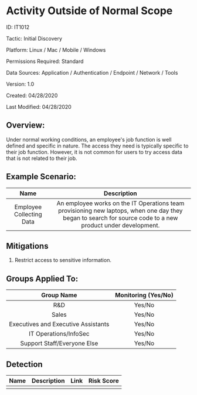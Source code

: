 # **Activity Outside of Normal Scope**

ID: IT1012

Tactic: Initial Discovery

Platform: Linux / Mac / Mobile / Windows

Permissions Required: Standard

Data Sources: Application / Authentication / Endpoint / Network / Tools

Version: 1.0

Created: 04/28/2020

Last Modified: 04/28/2020


## **Overview:**
Under normal working conditions, an employee's job function is well defined and specific in nature. The access they need is typically specific to their job function. However, it is not common for users to try access data that is not related to their job. 

## **Example Scenario:**

| Name | Description |
| :---:| :---:|
| Employee Collecting Data | An employee works on the IT Operations team provisioning new laptops, when one day they began to search for source code to a new product under development.  |
  

## **Mitigations**

1. Restrict access to sensitive information. 



## **Groups Applied To:**
| Group Name | Monitoring (Yes/No) |
| :---: | :---:|
| R&D	| Yes/No |
| Sales | Yes/No |
| Executives and Executive Assistants |	Yes/No |
| IT Operations/InfoSec	| Yes/No |
|Support Staff/Everyone Else | Yes/No|

## **Detection**
| Name | Description | Link | Risk Score |
| :---: | :---:|:---: | :---:|
|  | | | |  





